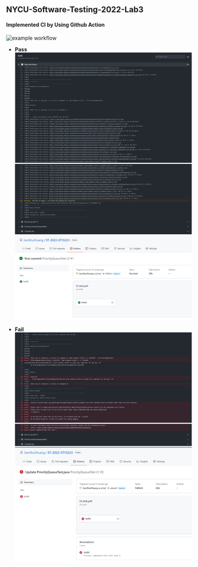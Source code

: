 ## NYCU-Software-Testing-2022-Lab3

#### Implemented CI by Using Github Action 


![example workflow](https://github.com/JianShuiHuang/ST-2022-0713223/actions/workflows/CI_test.yml/badge.svg)


* __Pass__
![image](https://github.com/JianShuiHuang/ST-2022-0713223/blob/master/images/pass_1.PNG)
![image](https://github.com/JianShuiHuang/ST-2022-0713223/blob/master/images/pass_2.PNG)
![image](https://github.com/JianShuiHuang/ST-2022-0713223/blob/master/images/pass_3.PNG)


* __Fail__
![image](https://github.com/JianShuiHuang/ST-2022-0713223/blob/master/images/fail_1.PNG)
![image](https://github.com/JianShuiHuang/ST-2022-0713223/blob/master/images/fail_2.PNG)
![image](https://github.com/JianShuiHuang/ST-2022-0713223/blob/master/images/fail_3.PNG)
